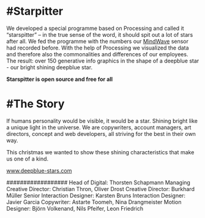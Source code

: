 #Starpitter
==========
We developed a special programme based on Processing and called it “starspitter” – in the true sense of the word, it should spit out a lot of stars after all. We fed the programme with the numbers our [MindWave](http://www.neurosky.com) sensor had recorded before. With the help of Processing we visualized the data and therefore also the commonalities and differences of our employees. The result: over 150 generative info graphics in the shape of a deepblue star - our bright shining deepblue star. 

__Starspitter is open source and free for all__





#The Story
==========
If humans personality would be visible, it would be a star. Shining bright like a unique light in the universe. 
We are copywriters, account managers, art directors, concept and web developers, all striving for the best in their own way. 

This christmas we wanted to show these shining characteristics that make us one of a kind.

www.deepblue-stars.com

##################
Head of Digital: Thorsten Schapmann
Managing Creative Director: Christian Thron, Oliver Drost
Creative Director: Burkhard Müller
Senior Interaction Designer: Karsten Bruns
Interaction Designer: Javier Garcia
Copywriter: Astarte Toomeh, Nina Drangmeister
Motion Designer: Björn Volkenand, Nils Pfeifer, Leon Friedrich
